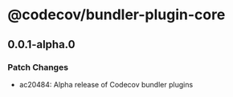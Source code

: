 # @codecov/bundler-plugin-core

## 0.0.1-alpha.0

### Patch Changes

- ac20484: Alpha release of Codecov bundler plugins
